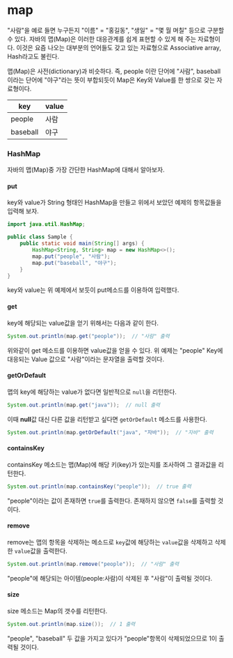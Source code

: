 # map
"사람"을 예로 들면 누구든지 "이름" = "홍길동", "생일" = "몇 월 며칠" 등으로 구분할 수 있다. 자바의 맵(Map)은 이러한 대응관계를 쉽게 표현할 수 있게 해 주는 자료형이다. 이것은 요즘 나오는 대부분의 언어들도 갖고 있는 자료형으로 Associative array, Hash라고도 불린다.

맵(Map)은 사전(dictionary)과 비슷하다. 즉, people 이란 단어에 "사람", baseball 이라는 단어에 "야구"라는 뜻이 부합되듯이 Map은 Key와 Value를 한 쌍으로 갖는 자료형이다.

|key|value|
|----|---|
|people|사람|
|baseball|야구|

### HashMap
자바의 맵(Map)중 가장 간단한 HashMap에 대해서 알아보자.

#### put
key와 value가 String 형태인 HashMap을 만들고 위에서 보았던 예제의 항목값들을 입력해 보자.
```java
import java.util.HashMap;

public class Sample {
    public static void main(String[] args) {
        HashMap<String, String> map = new HashMap<>();
        map.put("people", "사람");
        map.put("baseball", "야구");
    }
}
```
key와 value는 위 예제에서 보듯이 put메소드를 이용하여 입력했다.

#### get
key에 해당되는 value값을 얻기 위해서는 다음과 같이 한다.

```java
System.out.println(map.get("people"));  // "사람" 출력
```
위와같이 get 메소드를 이용하면 value값을 얻을 수 있다. 위 예제는 "people" Key에 대응되는 Value 값으로 "사람"이라는 문자열을 출력할 것이다.

#### getOrDefault

맵의 key에 해당하는 value가 없다면 일반적으로 `null`을 리턴한다.
```java
System.out.println(map.get("java"));  // null 출력
```
이때 **null**값 대신 다른 값을 리턴받고 싶다면 `getOrDefault` 메소드를 사용한다.
```java
System.out.println(map.getOrDefault("java", "자바"));  // "자바" 출력
```

#### containsKey
containsKey 메소드는 맵(Map)에 해당 키(key)가 있는지를 조사하여 그 결과값을 리턴한다.

```java
System.out.println(map.containsKey("people"));  // true 출력
```
"people"이라는 값이 존재하면 `true`를 출력한다.
존재하지 않으면 `false`를 출력할 것이다.

#### remove
remove는 맵의 항목을 삭제하는 메소드로 `key`값에 해당하는 `value`값을 삭제하고 삭제한 `value`값을 출력한다.
```java
System.out.println(map.remove("people"));  // "사람" 출력
```
"people"에 해당되는 아이템(people:사람)이 삭제된 후 "사람"이 출력될 것이다.

#### size
size 메소드는 Map의 갯수를 리턴한다.
```java
System.out.println(map.size());  // 1 출력
```
"people", "baseball" 두 값을 가지고 있다가 "people"항목이 삭제되었으므로 1이 출력될 것이다.

